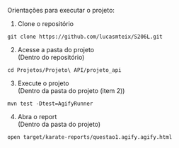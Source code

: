 Orientações para executar o projeto:

1. Clone o repositório
```
git clone https://github.com/lucasmteix/S206L.git  
```

2. Acesse a pasta do projeto  
(Dentro do repositório)  
```
cd Projetos/Projeto\ API/projeto_api
``` 

3. Execute o projeto  
(Dentro da pasta do projeto (item 2))  
```
mvn test -Dtest=AgifyRunner
```

4. Abra o report  
(Dentro da pasta do projeto)  
```
open target/karate-reports/questao1.agify.agify.html
```